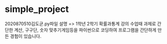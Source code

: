 # simple_project
2020870510김도균.py파일 설명
  => 1학년 2학기 확률과통계 강의 수업때 과제로 간단한 계산, 구구단, 숫자 맞추기게임등을 파이썬으로 코딩하여 프로그램을 간단하게 만든 경험이 있습니다.
